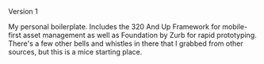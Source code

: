 Version 1

My personal boilerplate.  Includes the 320 And Up Framework for mobile-first asset management as well as Foundation by Zurb for rapid prototyping.  There's a few other bells and whistles in there that I grabbed from other sources, but this is a mice starting place.